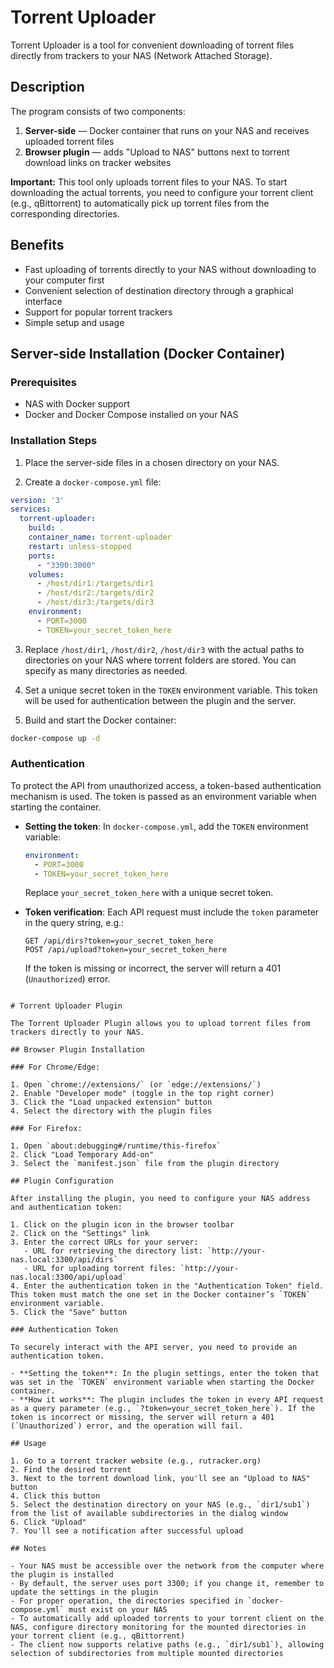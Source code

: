 # Torrent Uploader

Torrent Uploader is a tool for convenient downloading of torrent files directly from trackers to your NAS (Network Attached Storage).

## Description

The program consists of two components:
1. **Server-side** — Docker container that runs on your NAS and receives uploaded torrent files
2. **Browser plugin** — adds "Upload to NAS" buttons next to torrent download links on tracker websites

**Important:** This tool only uploads torrent files to your NAS. To start downloading the actual torrents, you need to configure your torrent client (e.g., qBittorrent) to automatically pick up torrent files from the corresponding directories.

## Benefits

- Fast uploading of torrents directly to your NAS without downloading to your computer first
- Convenient selection of destination directory through a graphical interface
- Support for popular torrent trackers
- Simple setup and usage

## Server-side Installation (Docker Container)

### Prerequisites
- NAS with Docker support
- Docker and Docker Compose installed on your NAS

### Installation Steps

1. Place the server-side files in a chosen directory on your NAS.

2. Create a `docker-compose.yml` file:

```yaml
version: '3'
services:
  torrent-uploader:
    build: .
    container_name: torrent-uploader
    restart: unless-stopped
    ports:
      - "3300:3000"
    volumes:
      - /host/dir1:/targets/dir1
      - /host/dir2:/targets/dir2
      - /host/dir3:/targets/dir3
    environment:
      - PORT=3000
      - TOKEN=your_secret_token_here
```

3. Replace `/host/dir1`, `/host/dir2`, `/host/dir3` with the actual paths to directories on your NAS where torrent folders are stored. You can specify as many directories as needed.

4. Set a unique secret token in the `TOKEN` environment variable. This token will be used for authentication between the plugin and the server.

5. Build and start the Docker container:

```bash
docker-compose up -d
```

### Authentication

To protect the API from unauthorized access, a token-based authentication mechanism is used. The token is passed as an environment variable when starting the container.

- **Setting the token**: In `docker-compose.yml`, add the `TOKEN` environment variable:
  ```yaml
  environment:
    - PORT=3000
    - TOKEN=your_secret_token_here
  ```
  Replace `your_secret_token_here` with a unique secret token.

- **Token verification**: Each API request must include the `token` parameter in the query string, e.g.:
  ```
  GET /api/dirs?token=your_secret_token_here
  POST /api/upload?token=your_secret_token_here
  ```
  If the token is missing or incorrect, the server will return a 401 (`Unauthorized`) error.
```

# Torrent Uploader Plugin

The Torrent Uploader Plugin allows you to upload torrent files from trackers directly to your NAS.

## Browser Plugin Installation

### For Chrome/Edge:

1. Open `chrome://extensions/` (or `edge://extensions/`)
2. Enable "Developer mode" (toggle in the top right corner)
3. Click the "Load unpacked extension" button
4. Select the directory with the plugin files

### For Firefox:

1. Open `about:debugging#/runtime/this-firefox`
2. Click "Load Temporary Add-on"
3. Select the `manifest.json` file from the plugin directory

## Plugin Configuration

After installing the plugin, you need to configure your NAS address and authentication token:

1. Click on the plugin icon in the browser toolbar
2. Click on the "Settings" link
3. Enter the correct URLs for your server:
   - URL for retrieving the directory list: `http://your-nas.local:3300/api/dirs`
   - URL for uploading torrent files: `http://your-nas.local:3300/api/upload`
4. Enter the authentication token in the "Authentication Token" field. This token must match the one set in the Docker container’s `TOKEN` environment variable.
5. Click the "Save" button

### Authentication Token

To securely interact with the API server, you need to provide an authentication token.

- **Setting the token**: In the plugin settings, enter the token that was set in the `TOKEN` environment variable when starting the Docker container.
- **How it works**: The plugin includes the token in every API request as a query parameter (e.g., `?token=your_secret_token_here`). If the token is incorrect or missing, the server will return a 401 (`Unauthorized`) error, and the operation will fail.

## Usage

1. Go to a torrent tracker website (e.g., rutracker.org)
2. Find the desired torrent
3. Next to the torrent download link, you'll see an "Upload to NAS" button
4. Click this button
5. Select the destination directory on your NAS (e.g., `dir1/sub1`) from the list of available subdirectories in the dialog window
6. Click "Upload"
7. You'll see a notification after successful upload

## Notes

- Your NAS must be accessible over the network from the computer where the plugin is installed
- By default, the server uses port 3300; if you change it, remember to update the settings in the plugin
- For proper operation, the directories specified in `docker-compose.yml` must exist on your NAS
- To automatically add uploaded torrents to your torrent client on the NAS, configure directory monitoring for the mounted directories in your torrent client (e.g., qBittorrent)
- The client now supports relative paths (e.g., `dir1/sub1`), allowing selection of subdirectories from multiple mounted directories